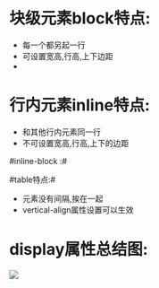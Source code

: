 # 块级元素block特点: #

* 每一个都另起一行
* 可设置宽高,行高,上下边距
*

# 行内元素inline特点: #

* 和其他行内元素同一行
* 不可设置宽高,行高,上下的边距

#inline-block :#


#table特点:#
* 元素没有间隔,挨在一起
* vertical-align属性设置可以生效

# display属性总结图: #
![](https://i.imgur.com/49K9X0w.jpg)



